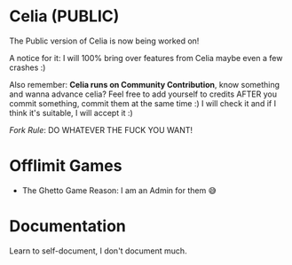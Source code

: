 # Celia (PUBLIC)
The Public version of Celia is now being worked on! 

A notice for it: I will 100% bring over features from Celia maybe even a few crashes :)

Also remember: **Celia runs on Community Contribution**, know something and wanna advance celia? Feel free to add yourself to credits AFTER you commit something, commit them at the same time :) I will check it and if I think it's suitable, I will accept it :)

*Fork Rule*: DO WHATEVER THE FUCK YOU WANT!

# Offlimit Games
- The Ghetto Game
Reason: I am an Admin for them 😅

# Documentation
Learn to self-document, I don't document much. 
